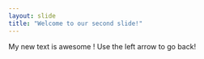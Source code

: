 ```yaml
---
layout: slide
title: "Welcome to our second slide!"
---
```

My new text is awesome !
Use the left arrow to go back!
